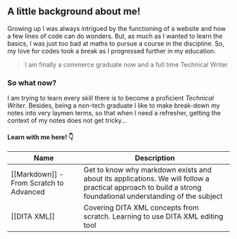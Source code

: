 ## A little background about me!
 
Growing up I was always intrigued by the functioning of a website and how a few lines of code can do wonders. But, as much as I wanted to learn the basics, I was just too bad at maths to pursue a course in the discipline. So, my love for codes took a break as I progressed further in my education. 

> I am finally a commerce graduate now and a full time Technical Writer

### So what now?
I am trying to learn every skill there is to become a proficient *Technical Writer*. Besides, being a non-tech graduate I like to make break-down my notes into very laymen terms, so that when I need a refresher, getting the context of my notes does not get tricky...

#### Learn with me here! 👇


| Name          | Description              |
|---------------|--------------------------|
|[[Markdown]] - From Scratch to Advanced| Get to know why markdown exists and about its applications. We will follow a practical approach to build a strong foundational understanding of the subject
| [[DITA XML]]| Covering DITA XML concepts from scratch. Learning to use DITA XML editing tool|

